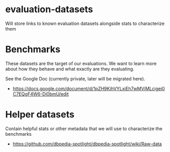 # evaluation-datasets
Will store links to known evaluation datasets alongside stats to characterize them


# Benchmarks

These datasets are the target of our evaluations. We want to learn more about how they behave and what exactly are they evaluating.

See the Google Doc (currently private, later will be migrated here).

* https://docs.google.com/document/d/1pZH9KihVYLxjEh7wMViMLcigei0C7EQgF4W6-Di0bmU/edit

# Helper datasets

Contain helpful stats or other metadata that we will use to characterize the benchmarks

* https://github.com/dbpedia-spotlight/dbpedia-spotlight/wiki/Raw-data 
